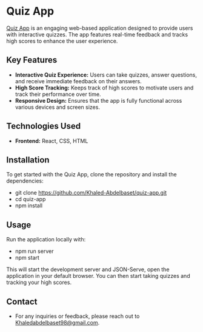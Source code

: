 # Quiz App

[Quiz App](https://github.com/Khaled-Abdelbaset/quiz-app) is an engaging web-based application designed to provide users with interactive quizzes. The app features real-time feedback and tracks high scores to enhance the user experience.

## Key Features

- **Interactive Quiz Experience:** Users can take quizzes, answer questions, and receive immediate feedback on their answers.
- **High Score Tracking:** Keeps track of high scores to motivate users and track their performance over time.
- **Responsive Design:** Ensures that the app is fully functional across various devices and screen sizes.

## Technologies Used

- **Frontend:** React, CSS, HTML

## Installation

To get started with the Quiz App, clone the repository and install the dependencies:

- git clone https://github.com/Khaled-Abdelbaset/quiz-app.git
- cd quiz-app
- npm install

## Usage

Run the application locally with:

- npm run server
- npm start

This will start the development server and JSON-Serve, open the application in your default browser. You can then start taking quizzes and tracking your high scores.

## Contact
- For any inquiries or feedback, please reach out to Khaledabdelbaset98@gmail.com.
